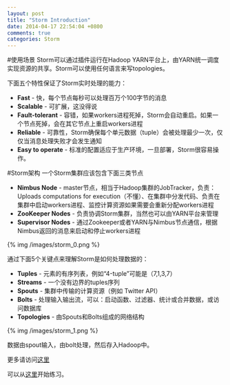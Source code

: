 ```yaml
---
layout: post
title: "Storm Introduction"
date: 2014-04-17 22:54:04 +0800
comments: true
categories: Storm
---
```

#使用场景
Storm可以通过插件运行在Hadoop YARN平台上，由YARN统一调度实现资源的共享。Storm可以使用任何语言来写topologies。

下面五个特性保证了Storm实时处理的能力：  


- **Fast** - 快，每个节点每秒可以处理百万个100字节的消息
- **Scalable** - 可扩展，这没得说
- **Fault-tolerant** - 容错，如果workers进程死掉，Storm会自动重启。如果一个节点死掉，会在其它节点上重启workers进程
- **Reliable** - 可靠性，Storm确保每个单元数据（tuple）会被处理最少一次，仅仅当消息处理失败才会发生通知
- **Easy to operate** - 标准的配置适应于生产环境，一旦部署，Storm很容易操作。

<!--more-->
#Storm架构
一个Storm集群应该包含下面三类节点

- **Nimbus Node** - master节点，相当于Hadoop集群的JobTracker，负责：Uploads computations for execution（不懂）、在集群中分发代码、负责在集群中启动workers进程、监控计算资源如果需要会重新分配workers进程
- **ZooKeeper Nodes** - 负责协调Storm集群，当然也可以由YARN平台来管理
- **Supervisor Nodes** - 通过Zookeeper或者YARN与Nimbus节点通信，根据Nimbus返回的消息来启动和停止workers进程

{% img /images/storm_0.png %} 

通过下面5个关键点来理解Storm是如何处理数据的：

- **Tuples** - 元素的有序列表，例如“4-tuple”可能是（7,1,3,7）
- **Streams** - 一个没有边界的tuples序列
- **Spouts** - 集群中传输的计算资源（例如 Twitter API）
- **Bolts** - 处理输入输出流，可以：启动函数、过滤器、统计或合并数据，或访问数据库
- **Topologies** - 由Spouts和Bolts组成的网络结构

{% img /images/storm_1.png %} 

数据由spout输入，由bolt处理，然后存入Hadoop中。

更多请访问[这里](http://zh.hortonworks.com/labs/storm/)

可以从[这里](http://zh.hortonworks.com/hadoop-tutorial/processing-streaming-data-near-real-time-apache-storm/)开始练习。


